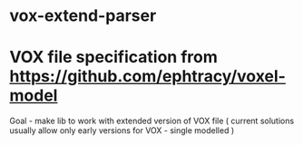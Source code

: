# vox-extend-parser

# VOX file specification from https://github.com/ephtracy/voxel-model 

Goal - make lib to work with extended version of VOX file ( current solutions usually allow only early versions for VOX - single modelled )
